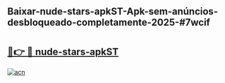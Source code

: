 ## Baixar-nude-stars-apkST-Apk-sem-anúncios-desbloqueado-completamente-2025-#7wcif

# <h2><a href="https://ainizakaria.my?title=nude-stars-apkST&ref=20M">🔗👉 🔴 nude-stars-apkST</a></h2>

[![acn](https://github.com/user-attachments/assets/0f9c940e-d8b0-45ae-aac7-cd30a18b3e1c)](https://ainizakaria.my?title=nude-stars-apkST&ref=20M)

